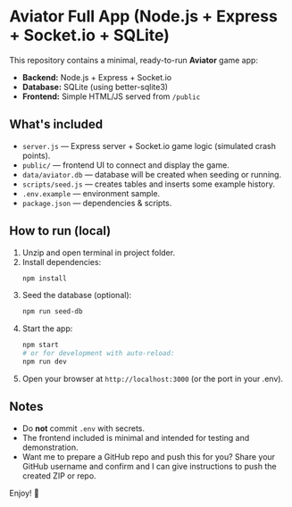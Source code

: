 # Aviator Full App (Node.js + Express + Socket.io + SQLite)

This repository contains a minimal, ready-to-run **Aviator** game app:
- **Backend:** Node.js + Express + Socket.io
- **Database:** SQLite (using better-sqlite3)
- **Frontend:** Simple HTML/JS served from `/public`

## What's included
- `server.js` — Express server + Socket.io game logic (simulated crash points).
- `public/` — frontend UI to connect and display the game.
- `data/aviator.db` — database will be created when seeding or running.
- `scripts/seed.js` — creates tables and inserts some example history.
- `.env.example` — environment sample.
- `package.json` — dependencies & scripts.

## How to run (local)
1. Unzip and open terminal in project folder.
2. Install dependencies:
   ```bash
   npm install
   ```
3. Seed the database (optional):
   ```bash
   npm run seed-db
   ```
4. Start the app:
   ```bash
   npm start
   # or for development with auto-reload:
   npm run dev
   ```
5. Open your browser at `http://localhost:3000` (or the port in your .env).

## Notes
- Do **not** commit `.env` with secrets.
- The frontend included is minimal and intended for testing and demonstration.
- Want me to prepare a GitHub repo and push this for you? Share your GitHub username and confirm and I can give instructions to push the created ZIP or repo.

Enjoy! 🚀
